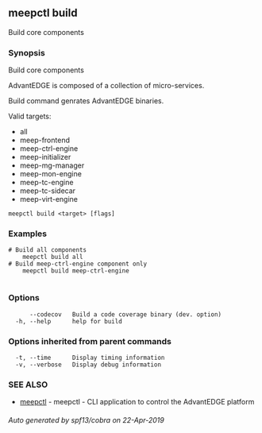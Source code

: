 ## meepctl build

Build core components

### Synopsis

Build core components

AdvantEDGE is composed of a collection of micro-services.

Build command genrates AdvantEDGE binaries.

Valid targets:
  * all
  * meep-frontend
  * meep-ctrl-engine
  * meep-initializer
  * meep-mg-manager
  * meep-mon-engine
  * meep-tc-engine
  * meep-tc-sidecar
  * meep-virt-engine

```
meepctl build <target> [flags]
```

### Examples

```
# Build all components
	meepctl build all
# Build meep-ctrl-engine component only
	meepctl build meep-ctrl-engine
		
```

### Options

```
      --codecov   Build a code coverage binary (dev. option)
  -h, --help      help for build
```

### Options inherited from parent commands

```
  -t, --time      Display timing information
  -v, --verbose   Display debug information
```

### SEE ALSO

* [meepctl](meepctl.md)	 - meepctl - CLI application to control the AdvantEDGE platform

###### Auto generated by spf13/cobra on 22-Apr-2019

